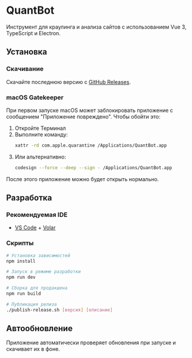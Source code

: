 # QuantBot

Инструмент для краулинга и анализа сайтов с использованием Vue 3, TypeScript и Electron.

## Установка

### Скачивание

Скачайте последнюю версию с [GitHub Releases](https://github.com/yook/QuantBot/releases).

### macOS Gatekeeper

При первом запуске macOS может заблокировать приложение с сообщением "Приложение повреждено". Чтобы обойти это:

1. Откройте Терминал
2. Выполните команду:
   ```bash
   xattr -rd com.apple.quarantine /Applications/QuantBot.app
   ```
3. Или альтернативно:
   ```bash
   codesign --force --deep --sign - /Applications/QuantBot.app
   ```

После этого приложение можно будет открыть нормально.

## Разработка

### Рекомендуемая IDE

- [VS Code](https://code.visualstudio.com/) + [Volar](https://marketplace.visualstudio.com/items?itemName=Vue.volar)

### Скрипты

```bash
# Установка зависимостей
npm install

# Запуск в режиме разработки
npm run dev

# Сборка для продакшена
npm run build

# Публикация релиза
./publish-release.sh [версия] [описание]
```

## Автообновление

Приложение автоматически проверяет обновления при запуске и скачивает их в фоне.
